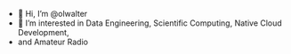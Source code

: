 - 👋 Hi, I’m @olwalter
- 👀 I’m interested in Data Engineering, Scientific Computing, Native Cloud Development,
- and Amateur Radio 

<!---
- 🌱 I’m currently learning Spark and RF Electronics
- 💞️ I’m looking to collaborate on 
- 📫 How to reach me: 

olwalter/olwalter is a ✨ special ✨ repository because its `README.md` (this file) appears on your GitHub profile.
You can click the Preview link to take a look at your changes.
--->
